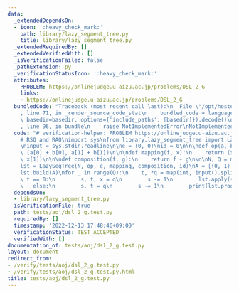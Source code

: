 ```yaml
---
data:
  _extendedDependsOn:
  - icon: ':heavy_check_mark:'
    path: library/lazy_segment_tree.py
    title: library/lazy_segment_tree.py
  _extendedRequiredBy: []
  _extendedVerifiedWith: []
  _isVerificationFailed: false
  _pathExtension: py
  _verificationStatusIcon: ':heavy_check_mark:'
  attributes:
    PROBLEM: https://onlinejudge.u-aizu.ac.jp/problems/DSL_2_G
    links:
    - https://onlinejudge.u-aizu.ac.jp/problems/DSL_2_G
  bundledCode: "Traceback (most recent call last):\n  File \"/opt/hostedtoolcache/PyPy/3.7.13/x64/site-packages/onlinejudge_verify/documentation/build.py\"\
    , line 71, in _render_source_code_stat\n    bundled_code = language.bundle(stat.path,\
    \ basedir=basedir, options={'include_paths': [basedir]}).decode()\n  File \"/opt/hostedtoolcache/PyPy/3.7.13/x64/site-packages/onlinejudge_verify/languages/python.py\"\
    , line 96, in bundle\n    raise NotImplementedError\nNotImplementedError\n"
  code: "# verification-helper: PROBLEM https://onlinejudge.u-aizu.ac.jp/problems/DSL_2_G\n\
    # RSQ and RAQ\nimport sys\nfrom library.lazy_segment_tree import LazySegTree\n\
    \ninput = sys.stdin.readline\n\ne = (0, 0)\nid = 0\n\n\ndef op(a, b):\n    return\
    \ (a[0] + b[0], a[1] + b[1])\n\n\ndef mapping(f, x):\n    return (x[0] + f * x[1],\
    \ x[1])\n\n\ndef composition(f, g):\n    return f + g\n\n\nN, Q = map(int, input().split())\n\
    lst = LazySegTree(N, op, e, mapping, composition, id)\nA = [(0, 1) for _ in range(N)]\n\
    lst.build(A)\nfor _ in range(Q):\n    t, *q = map(int, input().split())\n    if\
    \ t == 0:\n        s, t, x = q\n        s -= 1\n        lst.apply(s, t, x)\n \
    \   else:\n        s, t = q\n        s -= 1\n        print(lst.prod(s, t)[0])\n"
  dependsOn:
  - library/lazy_segment_tree.py
  isVerificationFile: true
  path: tests/aoj/dsl_2_g.test.py
  requiredBy: []
  timestamp: '2022-12-13 17:48:46+09:00'
  verificationStatus: TEST_ACCEPTED
  verifiedWith: []
documentation_of: tests/aoj/dsl_2_g.test.py
layout: document
redirect_from:
- /verify/tests/aoj/dsl_2_g.test.py
- /verify/tests/aoj/dsl_2_g.test.py.html
title: tests/aoj/dsl_2_g.test.py
---
```

